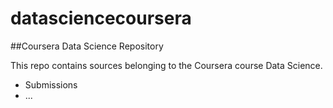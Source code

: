 # datasciencecoursera
##Coursera Data Science Repository

This repo contains sources belonging to the Coursera course Data Science.

- Submissions
- ...

